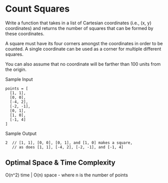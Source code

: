 # Count Squares

Write a function that takes in a list of Cartesian coordinates (i.e., (x, y) coordinates) and returns the number of squares that can be formed by these coordinates.

A square must have its four corners amongst the coordinates in order to be counted. A single coordinate can be used as a corner for multiple different squares.

You can also assume that no coordinate will be farther than 100 units from the origin.

Sample Input
```
points = [
  [1, 1],
  [0, 0],
  [-4, 2],
  [-2, -1],
  [0, 1],
  [1, 0],
  [-1, 4]
]
```
Sample Output
```
2  // [1, 1], [0, 0], [0, 1], and [1, 0] makes a square,
   // as does [1, 1], [-4, 2], [-2, -1], and [-1, 4]
```

## Optimal Space & Time Complexity
O(n^2) time | O(n) space - where n is the number of points

